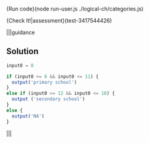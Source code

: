 {Run code}(node run-user.js ./logical-ch/categories.js)

{Check It!|assessment}(test-3417544426)

|||guidance
## Solution
```javascript
input0 = 8

if (input0 >= 6 && input0 <= 11) {
  output('primary school')
}
else if (input0 >= 12 && input0 <= 18) {
  output ('secondary school')
}
else {
  output('NA')
}
```
|||